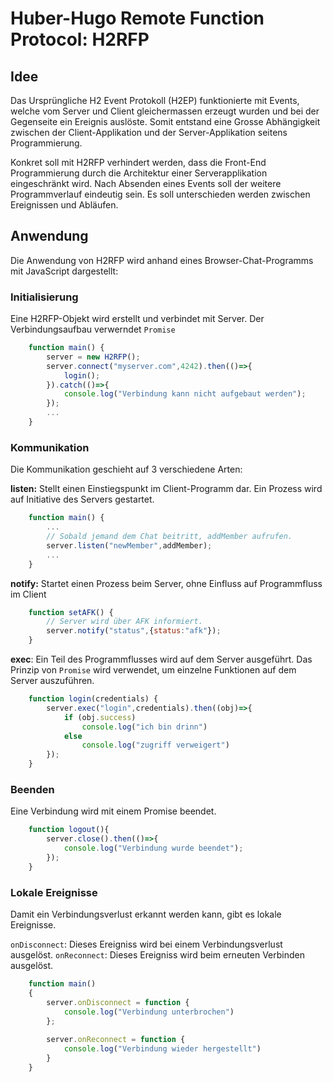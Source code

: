 # Huber-Hugo Remote Function Protocol: H2RFP

## Idee
Das Ursprüngliche H2 Event Protokoll (H2EP) funktionierte mit Events, welche vom Server und Client gleichermassen erzeugt wurden und bei der Gegenseite ein Ereignis auslöste. Somit entstand eine Grosse Abhängigkeit zwischen der Client-Applikation und der Server-Applikation seitens Programmierung.

Konkret soll mit H2RFP verhindert werden, dass die Front-End Programmierung durch die Architektur einer Serverapplikation eingeschränkt wird. Nach Absenden eines Events soll der weitere Programmverlauf eindeutig sein. Es soll unterschieden werden zwischen Ereignissen und Abläufen.

## Anwendung

Die Anwendung von H2RFP wird anhand eines Browser-Chat-Programms mit JavaScript dargestellt:

### Initialisierung
Eine H2RFP-Objekt wird erstellt und verbindet mit Server. Der Verbindungsaufbau verwerndet ```Promise```
```JavaScript
    function main() {
        server = new H2RFP();
        server.connect("myserver.com",4242).then(()=>{
            login();
        }).catch(()=>{
            console.log("Verbindung kann nicht aufgebaut werden");
        });
        ...
    }
```

### Kommunikation
Die Kommunikation geschieht auf 3 verschiedene Arten:

**listen:** Stellt einen Einstiegspunkt im Client-Programm dar. Ein Prozess wird auf Initiative des Servers gestartet.
```JavaScript
    function main() {
        ...
        // Sobald jemand dem Chat beitritt, addMember aufrufen.
        server.listen("newMember",addMember);
        ...
    }
```

**notify:** Startet einen Prozess beim Server, ohne Einfluss auf Programmfluss im Client
```JavaScript
    function setAFK() {
        // Server wird über AFK informiert.
        server.notify("status",{status:"afk"});
    }
```

**exec**: Ein Teil des Programmflusses wird auf dem Server ausgeführt. Das Prinzip von ```Promise``` wird verwendet, um einzelne Funktionen auf dem Server auszuführen.
```JavaScript
    function login(credentials) {
        server.exec("login",credentials).then((obj)=>{
            if (obj.success)
                console.log("ich bin drinn")
            else
                console.log("zugriff verweigert")
        });
    }
```
### Beenden
Eine Verbindung wird mit einem Promise beendet.
```JavaScript
    function logout(){
        server.close().then(()=>{
            console.log("Verbindung wurde beendet");
        });
    }
```

### Lokale Ereignisse
Damit ein Verbindungsverlust erkannt werden kann, gibt es lokale Ereignisse. 

```onDisconnect```: Dieses Ereigniss wird bei einem Verbindungsverlust ausgelöst.
```onReconnect```: Dieses Ereigniss wird beim erneuten Verbinden ausgelöst.

```JavaScript
    function main()
    {
        server.onDisconnect = function {
            console.log("Verbindung unterbrochen")
        };
       
        server.onReconnect = function {
            console.log("Verbindung wieder hergestellt")
        }
    }
```
